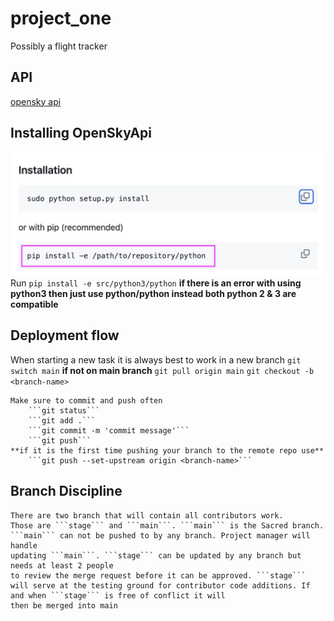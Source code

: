 # project_one

Possibly a flight tracker

## API

[opensky api](https://github.com/openskynetwork/opensky-api)

## Installing OpenSkyApi

![Used the pip install method](installing_opensky_screen_shot.png)
Run ```pip install -e src/python3/python```
**if there is an error with using python3 then just use python/python instead both python 2 & 3 are compatible**

## Deployment flow

 When starting a new task it is always best to work in a new branch
		```git switch main```
	**if not on main branch**
		```git pull origin main```
		```git checkout -b <branch-name>```

	Make sure to commit and push often
		```git status```
		```git add .```
		```git commit -m 'commit message'```
		```git push```
	**if it is the first time pushing your branch to the remote repo use**
		```git push --set-upstream origin <branch-name>```

## Branch Discipline

	There are two branch that will contain all contributors work.
	Those are ```stage``` and ```main```. ```main``` is the Sacred branch. 
	```main``` can not be pushed to by any branch. Project manager will handle
	updating ```main```. ```stage``` can be updated by any branch but needs at least 2 people
	to review the merge request before it can be approved. ```stage``` will serve at the testing ground for contributor code additions. If and when ```stage``` is free of conflict it will
	then be merged into main
